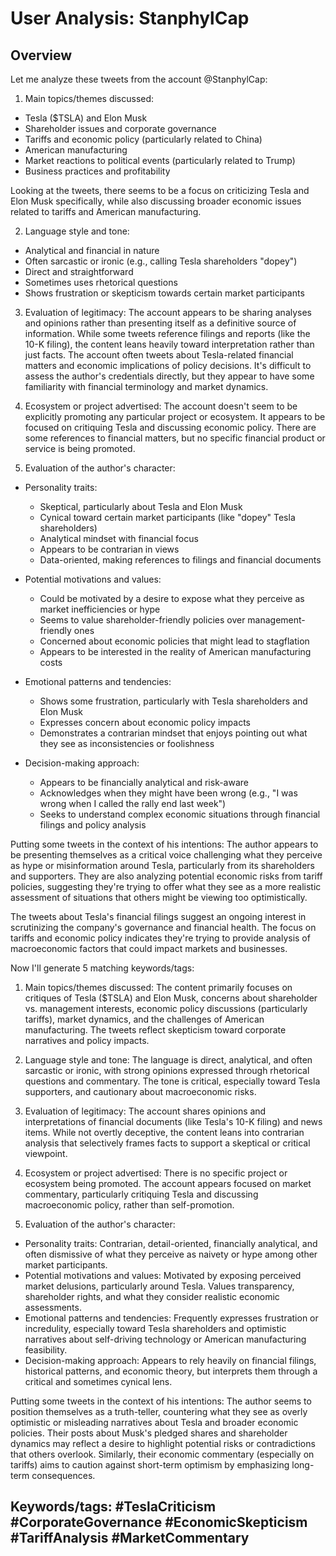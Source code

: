 # User Analysis: StanphylCap

## Overview

<think>
Let me analyze these tweets from the account @StanphylCap:

1. Main topics/themes discussed:
- Tesla ($TSLA) and Elon Musk
- Shareholder issues and corporate governance
- Tariffs and economic policy (particularly related to China)
- American manufacturing
- Market reactions to political events (particularly related to Trump)
- Business practices and profitability

Looking at the tweets, there seems to be a focus on criticizing Tesla and Elon Musk specifically, while also discussing broader economic issues related to tariffs and American manufacturing.

2. Language style and tone:
- Analytical and financial in nature
- Often sarcastic or ironic (e.g., calling Tesla shareholders "dopey")
- Direct and straightforward
- Sometimes uses rhetorical questions
- Shows frustration or skepticism towards certain market participants

3. Evaluation of legitimacy:
The account appears to be sharing analyses and opinions rather than presenting itself as a definitive source of information. While some tweets reference filings and reports (like the 10-K filing), the content leans heavily toward interpretation rather than just facts. The account often tweets about Tesla-related financial matters and economic implications of policy decisions. It's difficult to assess the author's credentials directly, but they appear to have some familiarity with financial terminology and market dynamics.

4. Ecosystem or project advertised:
The account doesn't seem to be explicitly promoting any particular project or ecosystem. It appears to be focused on critiquing Tesla and discussing economic policy. There are some references to financial matters, but no specific financial product or service is being promoted.

5. Evaluation of the author's character:

- Personality traits: 
  - Skeptical, particularly about Tesla and Elon Musk
  - Cynical toward certain market participants (like "dopey" Tesla shareholders)
  - Analytical mindset with financial focus
  - Appears to be contrarian in views
  - Data-oriented, making references to filings and financial documents

- Potential motivations and values:
  - Could be motivated by a desire to expose what they perceive as market inefficiencies or hype
  - Seems to value shareholder-friendly policies over management-friendly ones
  - Concerned about economic policies that might lead to stagflation
  - Appears to be interested in the reality of American manufacturing costs

- Emotional patterns and tendencies:
  - Shows some frustration, particularly with Tesla shareholders and Elon Musk
  - Expresses concern about economic policy impacts
  - Demonstrates a contrarian mindset that enjoys pointing out what they see as inconsistencies or foolishness

- Decision-making approach:
  - Appears to be financially analytical and risk-aware
  - Acknowledges when they might have been wrong (e.g., "I was wrong when I called the rally end last week")
  - Seeks to understand complex economic situations through financial filings and policy analysis

Putting some tweets in the context of his intentions:
The author appears to be presenting themselves as a critical voice challenging what they perceive as hype or misinformation around Tesla, particularly from its shareholders and supporters. They are also analyzing potential economic risks from tariff policies, suggesting they're trying to offer what they see as a more realistic assessment of situations that others might be viewing too optimistically.

The tweets about Tesla's financial filings suggest an ongoing interest in scrutinizing the company's governance and financial health. The focus on tariffs and economic policy indicates they're trying to provide analysis of macroeconomic factors that could impact markets and businesses.

Now I'll generate 5 matching keywords/tags:
</think>

1. Main topics/themes discussed:
The content primarily focuses on critiques of Tesla ($TSLA) and Elon Musk, concerns about shareholder vs. management interests, economic policy discussions (particularly tariffs), market dynamics, and the challenges of American manufacturing. The tweets reflect skepticism toward corporate narratives and policy impacts.

2. Language style and tone:
The language is direct, analytical, and often sarcastic or ironic, with strong opinions expressed through rhetorical questions and commentary. The tone is critical, especially toward Tesla supporters, and cautionary about macroeconomic risks.

3. Evaluation of legitimacy:
The account shares opinions and interpretations of financial documents (like Tesla's 10-K filing) and news items. While not overtly deceptive, the content leans into contrarian analysis that selectively frames facts to support a skeptical or critical viewpoint.

4. Ecosystem or project advertised:
There is no specific project or ecosystem being promoted. The account appears focused on market commentary, particularly critiquing Tesla and discussing macroeconomic policy, rather than self-promotion.

5. Evaluation of the author's character:
- Personality traits: Contrarian, detail-oriented, financially analytical, and often dismissive of what they perceive as naivety or hype among other market participants.
- Potential motivations and values: Motivated by exposing perceived market delusions, particularly around Tesla. Values transparency, shareholder rights, and what they consider realistic economic assessments.
- Emotional patterns and tendencies: Frequently expresses frustration or incredulity, especially toward Tesla shareholders and optimistic narratives about self-driving technology or American manufacturing feasibility.
- Decision-making approach: Appears to rely heavily on financial filings, historical patterns, and economic theory, but interprets them through a critical and sometimes cynical lens.

Putting some tweets in the context of his intentions:
The author seems to position themselves as a truth-teller, countering what they see as overly optimistic or misleading narratives about Tesla and broader economic policies. Their posts about Musk's pledged shares and shareholder dynamics may reflect a desire to highlight potential risks or contradictions that others overlook. Similarly, their economic commentary (especially on tariffs) aims to caution against short-term optimism by emphasizing long-term consequences.

Keywords/tags:
#TeslaCriticism #CorporateGovernance #EconomicSkepticism #TariffAnalysis #MarketCommentary
---
